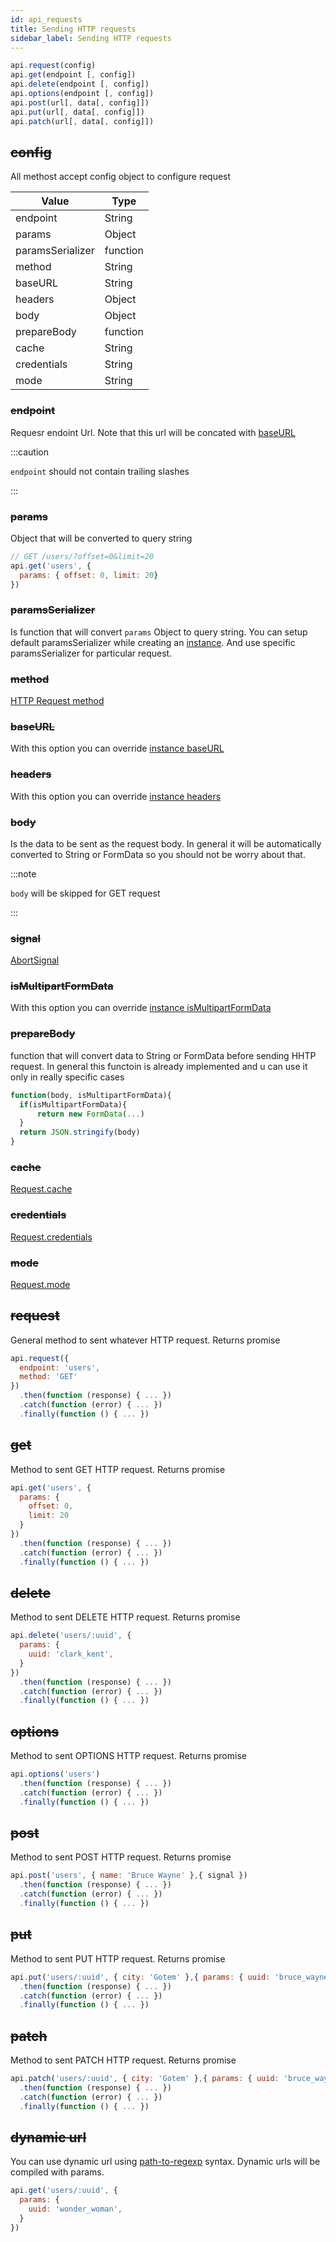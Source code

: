 ```yaml
---
id: api_requests
title: Sending HTTP requests
sidebar_label: Sending HTTP requests
---
```



```javascript
api.request(config)
api.get(endpoint [, config])
api.delete(endpoint [, config])
api.options(endpoint [, config])
api.post(url[, data[, config]])
api.put(url[, data[, config]])
api.patch(url[, data[, config]])
```

## ~~config~~

All methost accept config object to configure request

|  Value                    |      Type             |
| ------------------------- | --------------------- |
|   endpoint                | String                |
|   params                  | Object                |
|   paramsSerializer        | function              |
|   method                  | String                |
|   baseURL                 | String                |
|   headers                 | Object                |
|   body                    | Object                |
|   prepareBody             | function              |
|   cache                   | String                |
|   credentials             | String                |
|   mode                    | String                |


### ~~endpoint~~
Requesr endoint Url. 
Note that this url will be concated with [baseURL](/bones/docs/api/api_instance#baseurl)

:::caution

`endpoint` should not contain trailing slashes

:::

### ~~params~~
Object that will be converted to query string

```javascript
// GET /users/?offset=0&limit=20
api.get('users', {
  params: { offset: 0, limit: 20}
})
```

### ~~paramsSerializer~~

Is function that will convert `params` Object to query string. You can setup default paramsSerializer while creating an [instance](/bones/docs/api/api_instance#paramsserializer). And use specific paramsSerializer for particular request.

### ~~method~~

[HTTP Request method](https://developer.mozilla.org/en-US/docs/Web/HTTP/Methods)

### ~~baseURL~~

With this option you can override [instance baseURL](/bones/docs/api/api_instance#baseurl)

### ~~headers~~

With this option you can override [instance headers](/bones/docs/api/api_instance#headers)

### ~~body~~
Is the data to be sent as the request body.
In general it will be automatically converted to String or FormData so you should not be worry about that.


:::note

`body` will be skipped for GET request

:::

### ~~signal~~
[AbortSignal](https://developer.mozilla.org/en-US/docs/Web/API/AbortSignal)

###  ~~isMultipartFormData~~

With this option you can override [instance isMultipartFormData](/bones/docs/api/api_instance#ismultipartformdata)

### ~~prepareBody~~

function that will convert data to String or FormData before sending HHTP request.
In general this functoin is already implemented and u can use it only in really specific cases

```javascript
function(body, isMultipartFormData){
  if(isMultipartFormData){
      return new FormData(...)
  }
  return JSON.stringify(body)
}
```

### ~~cache~~

[Request.cache](https://developer.mozilla.org/en-US/docs/Web/API/Request/cache)

### ~~credentials~~

[Request.credentials](https://developer.mozilla.org/en-US/docs/Web/API/Request/credentials)

### ~~mode~~

[Request.mode](https://developer.mozilla.org/en-US/docs/Web/API/Request/mode)


## ~~request~~

General method to sent whatever HTTP request. Returns promise

```javascript
api.request({
  endpoint: 'users',
  method: 'GET'
})
  .then(function (response) { ... })
  .catch(function (error) { ... })
  .finally(function () { ... })
```

## ~~get~~

Method to sent GET HTTP request. Returns promise

```javascript
api.get('users', {
  params: {
    offset: 0,
    limit: 20
  }
})
  .then(function (response) { ... })
  .catch(function (error) { ... })
  .finally(function () { ... })
```

## ~~delete~~

Method to sent DELETE HTTP request. Returns promise

```javascript
api.delete('users/:uuid', {
  params: {
    uuid: 'clark_kent',
  }
})
  .then(function (response) { ... })
  .catch(function (error) { ... })
  .finally(function () { ... })
```

## ~~options~~

Method to sent OPTIONS HTTP request. Returns promise

```javascript
api.options('users')
  .then(function (response) { ... })
  .catch(function (error) { ... })
  .finally(function () { ... })
```

## ~~post~~

Method to sent POST HTTP request. Returns promise

```javascript
api.post('users', { name: 'Bruce Wayne' },{ signal })
  .then(function (response) { ... })
  .catch(function (error) { ... })
  .finally(function () { ... })
```

## ~~put~~

Method to sent PUT HTTP request. Returns promise

```javascript
api.put('users/:uuid', { city: 'Gotem' },{ params: { uuid: 'bruce_wayne'} })
  .then(function (response) { ... })
  .catch(function (error) { ... })
  .finally(function () { ... })
```

## ~~patch~~

Method to sent PATCH HTTP request. Returns promise

```javascript
api.patch('users/:uuid', { city: 'Gotem' },{ params: { uuid: 'bruce_wayne'} })
  .then(function (response) { ... })
  .catch(function (error) { ... })
  .finally(function () { ... })
```


## ~~dynamic url~~

You can use dynamic url using [path-to-regexp](https://github.com/pillarjs/path-to-regexp) syntax. Dynamic urls will be compiled with params.

```javascript
api.get('users/:uuid', {
  params: {
    uuid: 'wonder_woman',
  }
})
```

